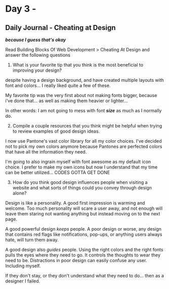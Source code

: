 # Day 3 -

## Daily Journal - Cheating at Design
***because I guess that's okay***

Read Building Blocks Of Web Development > Cheating At Design and answer the following questions

1. What is your favorite tip that you think is the most beneficial to improving your design?

despite having a design background, and have created multiple layouts with font and colors... I really liked quite a few of these.

My favorite tip was the very first about not making fonts bigger, because i've done that... as well as making them heavier or lighter...

In other words: I am not going to mess with font ***size*** as much as I normally do.

2. Compile a couple resources that you think might be helpful when trying to review examples of good design ideas.

I now use Pantone's vast color library for all my color choices. I've decided not to pick my own colors anymore because Pantones are perfected colors that have all the information they need.

I'm going to also ingrain myself with font awesome as my default icon choice. I prefer to make my own icons but now I understand that my time can be better utilized... CODES GOTTA GET DONE

3. How do you think good design influences people when visiting a website and what sorts of things could you convey through design alone?

Design is like a personality. A good first impression is warming and welcome. Too much personality will scare a user away, and not enough will leave them staring not wanting anything but instead moving on to the next page.

A good powerful design *keeps* people. A poor design or worse, any design that contains red flags like notifications, pop-ups, or anything users always hate, will turn them away.

A good design also *guides* people. Using the right colors and the right fonts pulls the eyes where they need to go. It controls the thoughts to wear they need to be. Distractions in poor design can easily confuse any user. Including myself.

If they don't stay, or they don't understand what they need to do... then as a designer I failed.